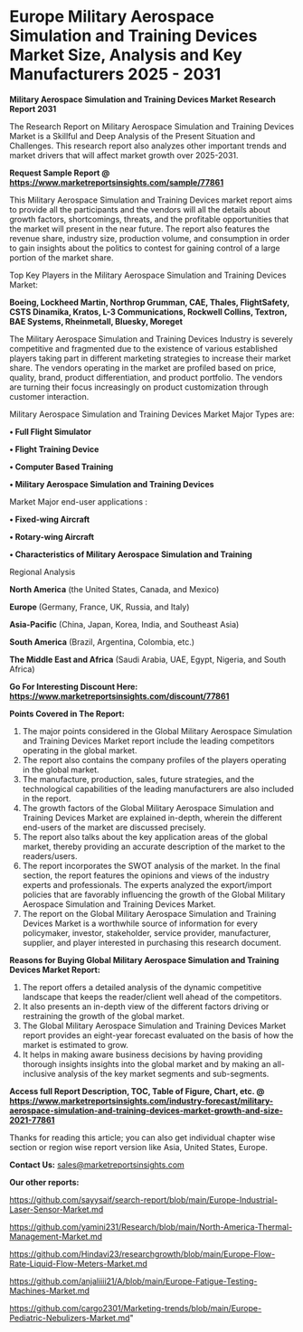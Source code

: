 # Europe Military Aerospace Simulation and Training Devices Market Size, Analysis and Key Manufacturers 2025 - 2031

<strong>Military Aerospace Simulation and Training Devices Market Research Report 2031</strong>

The Research Report on Military Aerospace Simulation and Training Devices Market is a Skillful and Deep Analysis of the Present Situation and Challenges. This research report also analyzes other important trends and market drivers that will affect market growth over 2025-2031.

<strong>Request Sample Report @ <a href=https://www.marketreportsinsights.com/sample/77861>https://www.marketreportsinsights.com/sample/77861</a></strong>

This Military Aerospace Simulation and Training Devices market report aims to provide all the participants and the vendors will all the details about growth factors, shortcomings, threats, and the profitable opportunities that the market will present in the near future. The report also features the revenue share, industry size, production volume, and consumption in order to gain insights about the politics to contest for gaining control of a large portion of the market share.

Top Key Players in the Military Aerospace Simulation and Training Devices Market:

<strong>Boeing, Lockheed Martin, Northrop Grumman, CAE, Thales, FlightSafety, CSTS Dinamika, Kratos, L-3 Communications, Rockwell Collins, Textron, BAE Systems, Rheinmetall, Bluesky, Moreget</strong>

The Military Aerospace Simulation and Training Devices Industry is severely competitive and fragmented due to the existence of various established players taking part in different marketing strategies to increase their market share. The vendors operating in the market are profiled based on price, quality, brand, product differentiation, and product portfolio. The vendors are turning their focus increasingly on product customization through customer interaction.

Military Aerospace Simulation and Training Devices Market Major Types are:

<strong>• Full Flight Simulator

• Flight Training Device

• Computer Based Training

• Military Aerospace Simulation and Training Devices</strong>

Market Major end-user applications :

<strong>• Fixed-wing Aircraft

• Rotary-wing Aircraft

• Characteristics of Military Aerospace Simulation and Training</strong>

Regional Analysis

</u><strong><b>North America</b></strong> (the United States, Canada, and Mexico)

<strong><b>Europe </b></strong>(Germany, France, UK, Russia, and Italy)

<strong><b>Asia-Pacific</b></strong> (China, Japan, Korea, India, and Southeast Asia)

<strong><b>South America</b></strong> (Brazil, Argentina, Colombia, etc.)

<strong><b>The Middle East and Africa</b></strong> (Saudi Arabia, UAE, Egypt, Nigeria, and South Africa)

<strong>Go For Interesting Discount Here: <a href=https://www.marketreportsinsights.com/discount/77861>https://www.marketreportsinsights.com/discount/77861</a></strong>

<strong>Points Covered in The Report:</strong>
<ol>
  <li>The major points considered in the Global Military Aerospace Simulation and Training Devices Market report include the leading competitors operating in the global market.</li>
  <li>The report also contains the company profiles of the players operating in the global market.</li>
  <li>The manufacture, production, sales, future strategies, and the technological capabilities of the leading manufacturers are also included in the report.</li>
  <li>The growth factors of the Global Military Aerospace Simulation and Training Devices Market are explained in-depth, wherein the different end-users of the market are discussed precisely.</li>
  <li>The report also talks about the key application areas of the global market, thereby providing an accurate description of the market to the readers/users.</li>
  <li>The report incorporates the SWOT analysis of the market. In the final section, the report features the opinions and views of the industry experts and professionals. The experts analyzed the export/import policies that are favorably influencing the growth of the Global Military Aerospace Simulation and Training Devices Market.</li>
  <li>The report on the Global Military Aerospace Simulation and Training Devices Market is a worthwhile source of information for every policymaker, investor, stakeholder, service provider, manufacturer, supplier, and player interested in purchasing this research document.</li>
</ol>
<strong>Reasons for Buying Global Military Aerospace Simulation and Training Devices Market Report:</strong>

<ol>
  <li>The report offers a detailed analysis of the dynamic competitive landscape that keeps the reader/client well ahead of the competitors.</li>
  <li>It also presents an in-depth view of the different factors driving or restraining the growth of the global market.</li>
  <li>The Global Military Aerospace Simulation and Training Devices Market report provides an eight-year forecast evaluated on the basis of how the market is estimated to grow.</li>
  <li>It helps in making aware business decisions by having providing thorough insights insights into the global market and by making an all-inclusive analysis of the key market segments and sub-segments.</li>
</ol>
<strong>Access full Report Description, TOC, Table of Figure, Chart, etc. @ <a href=https://www.marketreportsinsights.com/industry-forecast/military-aerospace-simulation-and-training-devices-market-growth-and-size-2021-77861>https://www.marketreportsinsights.com/industry-forecast/military-aerospace-simulation-and-training-devices-market-growth-and-size-2021-77861</a></strong>


Thanks for reading this article; you can also get individual chapter wise section or region wise report version like Asia, United States, Europe.

<strong>Contact Us:</strong>
sales@marketreportsinsights.com

<strong>Our other reports:</strong>

<a href=https://github.com/sayysaif/search-report/blob/main/Europe-Industrial-Laser-Sensor-Market.md>https://github.com/sayysaif/search-report/blob/main/Europe-Industrial-Laser-Sensor-Market.md</a>

<a href=https://github.com/yamini231/Research/blob/main/North-America-Thermal-Management-Market.md>https://github.com/yamini231/Research/blob/main/North-America-Thermal-Management-Market.md</a>

<a href=https://github.com/Hindavi23/researchgrowth/blob/main/Europe-Flow-Rate-Liquid-Flow-Meters-Market.md>https://github.com/Hindavi23/researchgrowth/blob/main/Europe-Flow-Rate-Liquid-Flow-Meters-Market.md</a>

<a href=https://github.com/anjaliiii21/A/blob/main/Europe-Fatigue-Testing-Machines-Market.md>https://github.com/anjaliiii21/A/blob/main/Europe-Fatigue-Testing-Machines-Market.md</a>

<a href=https://github.com/cargo2301/Marketing-trends/blob/main/Europe-Pediatric-Nebulizers-Market.md>https://github.com/cargo2301/Marketing-trends/blob/main/Europe-Pediatric-Nebulizers-Market.md</a>"
